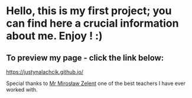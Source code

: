 # Hello, this is my first project; you can find here a crucial information about me. Enjoy ! :)

## To preview my page - click the link below:
https://justynalachcik.github.io/
 
Special thanks to <a href=http://miroslawzelent.pl/ target="_blank">Mr Mirosław Zelent</a> 
one of the best teachers I have ever worked with. 

